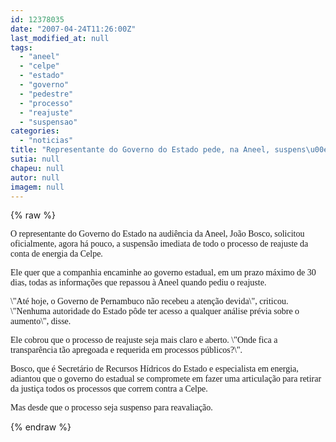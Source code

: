 ```yaml
---
id: 12378035
date: "2007-04-24T11:26:00Z"
last_modified_at: null
tags:
  - "aneel"
  - "celpe"
  - "estado"
  - "governo"
  - "pedestre"
  - "processo"
  - "reajuste"
  - "suspensao"
categories:
  - "noticias"
title: "Representante do Governo do Estado pede, na Aneel, suspens\u00e3o do processo de reajuste da Celpe"
sutia: null
chapeu: null
autor: null
imagem: null
---
```

{% raw %}
<p><P><FONT face=Verdana>O representante do Governo do Estado na audiência da Aneel, João Bosco, solicitou oficialmente, agora há pouco, a suspensão imediata de todo o processo de reajuste da conta de energia da Celpe.</FONT></P></p>
<p><P><FONT face=Verdana>Ele quer que a&nbsp;companhia encaminhe ao governo estadual, em um prazo máximo de 30 dias, todas as informações que repassou à Aneel quando pediu o reajuste.</FONT></P></p>
<p><P><FONT face=Verdana>\"Até hoje, o Governo de Pernambuco não recebeu a atenção devida\", criticou. \"Nenhuma autoridade do Estado pôde ter acesso a&nbsp;qualquer análise prévia sobre o aumento\", disse.</FONT></P></p>
<p><P><FONT face=Verdana>Ele cobrou que o processo de reajuste seja mais claro e aberto. \"Onde fica a transparência tão apregoada e requerida em processos públicos?\".</FONT></P></p>
<p><P><FONT face=Verdana>Bosco, que é Secretário de Recursos Hídricos do Estado e especialista em energia, adiantou que o governo do estadual se compromete em fazer uma articulação para retirar da justiça todos os processos que correm contra a Celpe. </FONT></P></p>
<p><P><FONT face=Verdana>Mas desde que o processo seja suspenso para reavaliação.</FONT></P> </p>
{% endraw %}